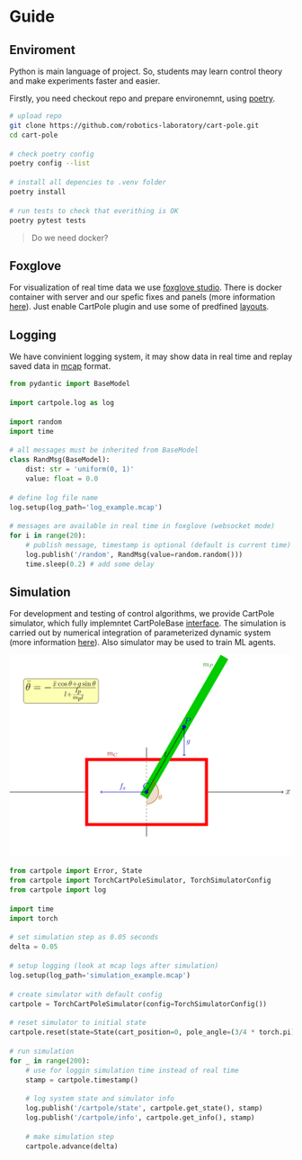 # Guide

## Enviroment
Python is main language of project. So, students may learn control theory and make experiments faster and easier.

Firstly, you need checkout repo and prepare environemnt, using [poetry](https://python-poetry.org/docs).

```bash
# upload repo
git clone https://github.com/robotics-laboratory/cart-pole.git
cd cart-pole

# check poetry config
poetry config --list 

# install all depencies to .venv folder
poetry install

# run tests to check that everithing is OK
poetry pytest tests

```

> Do we need docker?

## Foxglove
For visualization of real time data we use [foxglove studio](https://foxglove.dev/). There is docker container with server and our spefic fixes and panels (more information [here](https://github.com/robotics-laboratory/foxglove)). Just enable СartPole plugin and use some of predfined [layouts](layouts/).

## Logging
We have convinient logging system, it may show data in real time and replay saved data in [mcap](https://mcap.dev/) format.

```python
from pydantic import BaseModel

import cartpole.log as log

import random
import time

# all messages must be inherited from BaseModel
class RandMsg(BaseModel):
    dist: str = 'uniform(0, 1)'
    value: float = 0.0

# define log file name
log.setup(log_path='log_example.mcap')

# messages are available in real time in foxglove (websocket mode)
for i in range(20):
    # publish message, timestamp is optional (default is current time)
    log.publish('/random', RandMsg(value=random.random()))
    time.sleep(0.2) # add some delay
```

## Simulation
For development and testing of control algorithms, we provide CartPole simulator, which fully implemntet CartPoleBase [interface](/cartpole/common/interface.py). The simulation is carried out by numerical integration of parameterized dynamic system (more information [here](/docs/cart_pole.pdf)). Also simulator may be used to train ML agents.

![CartPole](/docs/svg/classic_cart_pole.svg)

```python
from cartpole import Error, State
from cartpole import TorchCartPoleSimulator, TorchSimulatorConfig
from cartpole import log

import time
import torch

# set simulation step as 0.05 seconds
delta = 0.05

# setup logging (look at mcap logs after simulation)
log.setup(log_path='simulation_example.mcap')

# create simulator with default config
cartpole = TorchCartPoleSimulator(config=TorchSimulatorConfig())

# reset simulator to initial state
cartpole.reset(state=State(cart_position=0, pole_angle=(3/4 * torch.pi)))

# run simulation
for _ in range(200):
    # use for loggin simulation time instead of real time
    stamp = cartpole.timestamp()

    # log system state and simulator info
    log.publish('/cartpole/state', cartpole.get_state(), stamp)
    log.publish('/cartpole/info', cartpole.get_info(), stamp)

    # make simulation step
    cartpole.advance(delta)
```
